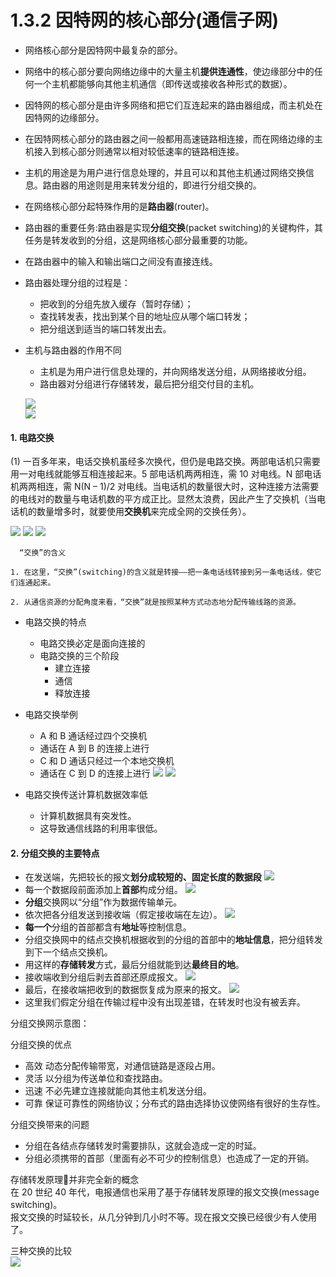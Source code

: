 # 1.3.2 因特网的核心部分(通信子网)

* 网络核心部分是因特网中最复杂的部分。

* 网络中的核心部分要向网络边缘中的大量主机**提供连通性**，使边缘部分中的任何一个主机都能够向其他主机通信（即传送或接收各种形式的数据）。

* 因特网的核心部分是由许多网络和把它们互连起来的路由器组成，而主机处在因特网的边缘部分。

* 在因特网核心部分的路由器之间一般都用高速链路相连接，而在网络边缘的主机接入到核心部分则通常以相对较低速率的链路相连接。

* 主机的用途是为用户进行信息处理的，并且可以和其他主机通过网络交换信息。路由器的用途则是用来转发分组的，即进行分组交换的。

* 在网络核心部分起特殊作用的是**路由器**\(router\)。

* 路由器的重要任务:路由器是实现**分组交换**\(packet switching\)的关键构件，其任务是转发收到的分组，这是网络核心部分最重要的功能。  

* 在路由器中的输入和输出端口之间没有直接连线。


* 路由器处理分组的过程是：
  * 把收到的分组先放入缓存（暂时存储）；
  * 查找转发表，找出到某个目的地址应从哪个端口转发；
  * 把分组送到适当的端口转发出去。 
  

* 主机与路由器的作用不同
  * 主机是为用户进行信息处理的，并向网络发送分组，从网络接收分组。  
  * 路由器对分组进行存储转发，最后把分组交付目的主机。

  ![](/assets/图片19.png)  
  ![](/assets/图片20.png)
 

#### 1. 电路交换

(1)  一百多年来，电话交换机虽经多次换代，但仍是电路交换。两部电话机只需要用一对电线就能够互相连接起来。5 部电话机两两相连，需 10 对电线。N 部电话机两两相连，需 N\(N – 1\)/2 对电线。当电话机的数量很大时，这种连接方法需要的电线对的数量与电话机数的平方成正比。显然太浪费，因此产生了交换机（当电话机的数量增多时，就要使用**交换机**来完成全网的交换任务）。

  ![](/assets/图片10.png)
  ![](/assets/图片11.png) 
  ![](/assets/图片12.png)

  ```
    “交换”的含义

  1. 在这里，“交换”(switching)的含义就是转接——把一条电话线转接到另一条电话线，使它们连通起来。

  2. 从通信资源的分配角度来看，“交换”就是按照某种方式动态地分配传输线路的资源。
  ```

* 电路交换的特点
  * 电路交换必定是面向连接的
  * 电路交换的三个阶段
    * 建立连接
    * 通信
    * 释放连接

* 电路交换举例

  * A 和 B 通话经过四个交换机
  * 通话在 A 到 B 的连接上进行
  * C 和 D 通话只经过一个本地交换机
  * 通话在 C 到 D 的连接上进行
    ![](/assets/图片13.png)
    ![](/assets/图片14.png)

* 电路交换传送计算机数据效率低

  * 计算机数据具有突发性。    
  * 这导致通信线路的利用率很低。

#### 2. 分组交换的主要特点

* 在发送端，先把较长的报文**划分成较短的、固定长度的数据段** 
  ![](/assets/图片15.png)
* 每一个数据段前面添加上**首部**构成分组。
  ![](/assets/图片16.png)
* **分组**交换网以“分组”作为数据传输单元。
* 依次把各分组发送到接收端（假定接收端在左边）。
  ![](/assets/图片17.png)
* **每一个**分组的首部都含有**地址**等控制信息。
* 分组交换网中的结点交换机根据收到的分组的首部中的**地址信息**，把分组转发到下一个结点交换机。
* 用这样的**存储转发**方式，最后分组就能到达**最终目的地**。
* 接收端收到分组后剥去首部还原成报文。
  ![](/assets/图片17.png)
* 最后，在接收端把收到的数据恢复成为原来的报文。
  ![](/assets/图片18.png)
* 这里我们假定分组在传输过程中没有出现差错，在转发时也没有被丢弃。

分组交换网示意图：

分组交换的优点

* 高效    动态分配传输带宽，对通信链路是逐段占用。 
* 灵活    以分组为传送单位和查找路由。
* 迅速    不必先建立连接就能向其他主机发送分组。
* 可靠    保证可靠性的网络协议；分布式的路由选择协议使网络有很好的生存性。

分组交换带来的问题

* 分组在各结点存储转发时需要排队，这就会造成一定的时延。 
* 分组必须携带的首部（里面有必不可少的控制信息）也造成了一定的开销。

存储转发原理并非完全新的概念   
在 20 世纪 40 年代，电报通信也采用了基于存储转发原理的报文交换\(message switching\)。   
报文交换的时延较长，从几分钟到几小时不等。现在报文交换已经很少有人使用了。

三种交换的比较  
![](/assets/图片43.png)

